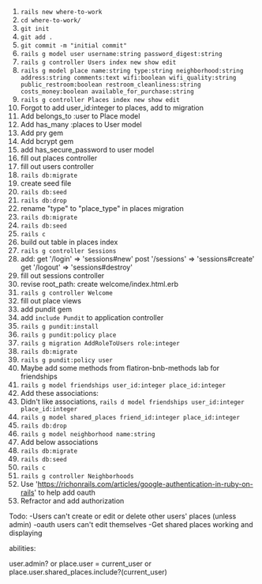 
1. `rails new where-to-work`
2. `cd where-to-work/`
3. `git init`
4. `git add .`
5. `git commit -m "initial commit"`
6. `rails g model user username:string password_digest:string`
7. `rails g controller Users index new show edit`
8. `rails g model place name:string type:string neighborhood:string address:string comments:text wifi:boolean wifi_quality:string public_restroom:boolean restroom_cleanliness:string costs_money:boolean available_for_purchase:string`
9. `rails g controller Places index new show edit`
10. Forgot to add user_id:integer to places, add to migration
11. Add belongs_to :user to Place model
12. Add has_many :places to User model
13. Add pry gem
14. Add bcrypt gem
15. add has_secure_password to user model
16. fill out places controller
17. fill out users controller
18. `rails db:migrate`
19. create seed file
20. `rails db:seed`
21. `rails db:drop`
22. rename "type" to "place_type" in places migration
23. `rails db:migrate`
24. `rails db:seed`
25. `rails c`
26. build out table in places index
27. `rails g controller Sessions`
28. add:
  get '/login' => 'sessions#new'
  post '/sessions' => 'sessions#create'
  get '/logout' => 'sessions#destroy'
29. fill out sessions controller
30. revise root_path: create welcome/index.html.erb
31. `rails g controller Welcome`
32. fill out place views
33. add pundit gem
34. add `include Pundit` to application controller
35. `rails g pundit:install`
36. `rails g pundit:policy place`
37. `rails g migration AddRoleToUsers role:integer`
38. `rails db:migrate`
39. `rails g pundit:policy user`
40. Maybe add some methods from flatiron-bnb-methods lab for friendships
41. `rails g model friendships user_id:integer place_id:integer`
42. Add these associations:
43. Didn't like associations, `rails d model friendships user_id:integer place_id:integer`
44. `rails g model shared_places friend_id:integer place_id:integer`
45. `rails db:drop`
46. `rails g model neighborhood name:string`
47. Add below associations
48. `rails db:migrate`
49. `rails db:seed`
50. `rails c`
51. `rails g controller Neighborhoods`
52. Use 'https://richonrails.com/articles/google-authentication-in-ruby-on-rails' to help add oauth
53. Refractor and add authorization

Todo:
  -Users can't create or edit or delete other users' places (unless admin)
  -oauth users can't edit themselves
  -Get shared places working and displaying


abilities:

user.admin? or place.user = current_user or place.user.shared_places.include?(current_user)







